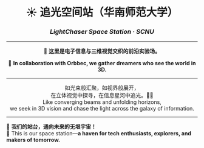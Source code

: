 <div align="center">

# ☀️ 追光空间站（华南师范大学）  
### *LightChaser Space Station · SCNU*

---

🔭 **这里是电子信息与三维视觉交织的前沿实验场。**

🤝 __In collaboration with Orbbec, we gather dreamers who see the world in 3D.__  

---

</div>

<div align="center">
  
如光束般汇聚，如视界般展开，  
在立体视觉中探寻，在信息星河中追光。🌌🔮  
Like converging beams and unfolding horizons,  
we seek in 3D vision and chase the light across the galaxy of information.  

</div>

---

🚀 **我们的站台，通向未来的无垠宇宙！**  
🌟 This is our space station—**a haven for tech enthusiasts, explorers, and makers of tomorrow.**
